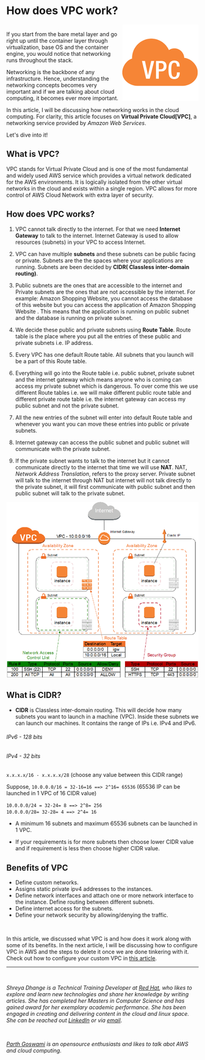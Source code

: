 # How does VPC work?

<a href="/images/decoding_vpc/VPC_intro.png" target="_blank"><img src="/images/decoding_vpc/VPC_intro.png" width="200px" align="right" /></a>
<br/>
If you start from the bare metal layer and go right up until the container layer through virtualization, base OS and the container engine, you would notice that networking runs throughout the stack. 

Networking is the backbone of any infrastructure. Hence, understanding the networking concepts becomes very important and if we are talking about cloud computing, it becomes ever more important. 

In this article, I will be discussing how networking works in the cloud computing. For clarity, this article focuses on **Virtual Private Cloud[VPC]**, a networking service provided by *Amazon Web Services*.
 
Let's dive into it!

## What is VPC?
VPC stands for Virtual Private Cloud and is one of the most fundamental and widely used AWS service which provides a virtual network dedicated for the AWS environments. It is logically isolated from the other virtual networks in the cloud and exists within a single region. VPC allows for more control of AWS Cloud Network with extra layer of security.


## How does VPC works?

1. VPC cannot talk directly to the internet. For that we need **Internet Gateway** to talk to the internet. Internet Gateway is used to allow resources (subnets) in your VPC to access Internet.

2.  VPC can have multiple **subnets** and these subnets can be  public facing or private. Subnets are the the spaces where your applications are running. Subnets are been decided by **CIDR( Classless inter-domain routing)**.

3. Public subnets are the ones that are accessible to the internet and Private subnets are the ones that are not accessible by the internet. For example:  Amazon Shopping Website, you cannot access the database of this website but you can access the application of Amazon Shopping Website . This means that the application is running on public subnet and the database is running on private subnet.
 
4. We decide these public and private subnets using **Route Table**. Route table is the place where you put all the entries of these public and private subnets i.e. IP address.

5. Every VPC has one default Route table. All subnets that you launch will be a part of this Route table.

6. Everything will go into the Route table i.e. public subnet, private subnet and the internet gateway which means anyone who is coming can access my private subnet which is dangerous. To over come this we use different Route tables i.e. we will make different public route table and different private route table i.e. the internet gateway can access my public subnet and not the private subnet.

7. All the new entries of the subnet will enter into default Route table and whenever you want you can move these entries into public or private subnets.

8. Internet gateway can access the public subnet and public subnet will communicate with the private subnet.

9.  If the  private subnet wants to talk to the internet but it cannot communicate directly to the internet that time we will use **NAT**. NAT, *Network Address Translation*, refers to the proxy server. Private subnet will talk to the internet through NAT but internet will not talk directly to the private subnet, it will first communicate with public subnet and then public subnet will talk to the private subnet.

![ ](/images/decoding_vpc/VPC.png "VPC reference diagram")

## What is CIDR?

- **CIDR**  is Classless inter-domain routing. This will decide how many subnets you want to launch in a machine (VPC). Inside these subnets we can launch our machines. It contains the range of IPs i.e. IPv4 and IPv6.

###### IPv6 - 128 bits
###### IPv4 - 32 bits
`x.x.x.x/16 - x.x.x.x/28` (choose any value between this CIDR range)

Suppose,
`10.0.0.0/16 = 32-16=16 ==> 2^16= 65536` (65536 IP can be launched in 1 VPC of 16 CIDR value)

`10.0.0.0/24 = 32-24= 8 ==> 2^8= 256`
<br/>
`10.0.0.0/28= 32-28= 4 ==> 2^4= 16`

- A minimum 16 subnets and maximum 65536 subnets can be launched in 1 VPC.

- If your requirements is for more subnets then choose lower CIDR value and if requirement is less then choose higher CIDR value.

## Benefits of VPC
- Define custom networks.
- Assigns static private ipv4 addresses to the instances.
- Define network interfaces and attach one or more network interface to the instance. Define routing between different subnets.
- Define internet access for the subnets.
- Define your network security by allowing/denying the traffic.

<br/>

In this article, we discussed what VPC is and how does it work along with some of its benefits. In the next article, I will be discussing how to configure VPC in AWS and the steps to delete it once we are done tinkering with it. Check out how to configure your custom VPC in [this article](https://www.parthgoswami/configuring_vpc/). 


-------
<br/>


*Shreya Dhange is a Technical Training Developer at [Red Hat](https://www.redhat.com/en), who likes to explore and learn new technologies and share her knowledge by writing articles. She has completed her Masters in Computer Science and has gained award for her exemplary academic performance. She has been engaged in creating and delivering content in the cloud and linux space. She can be reached out [LinkedIn](https://www.linkedin.com/in/shreyadhange/) or via [email](https://mail.google.com/mail/u/0/?fs=1&tf=cm&source=mailto&to=shreyadhange@gmail.com)*.


<br/>

*[Parth Goswami](https://www.linkedin.com/in/parth-goswami/) is an opensource enthusiasts and likes to talk abot AWS and cloud computing.*


